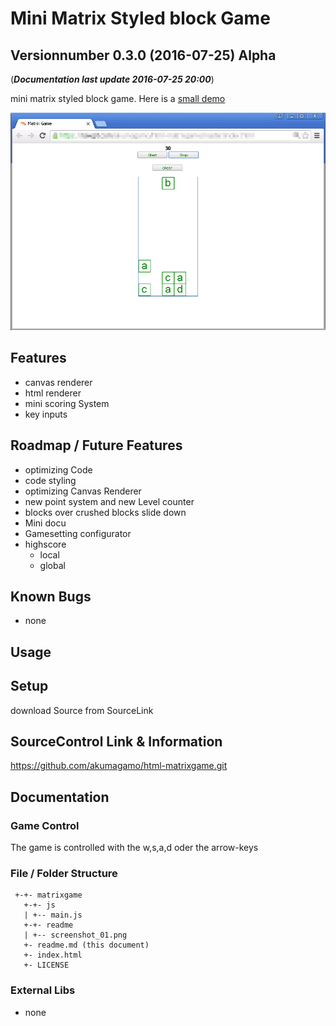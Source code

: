 # Mini Matrix Styled block Game
## Versionnumber 0.3.0 (2016-07-25) Alpha
(***Documentation last update 2016-07-25 20:00***)  

mini matrix styled block game. Here is a [small demo](https://rawgit.com/akumagamo/html-matrixgame/master/index.html)

![Screenshot Game](https://raw.githubusercontent.com/akumagamo/html-matrixgame/master/readme/screenshot_01.png "Screenshot Game")  


## Features
* canvas renderer
* html renderer
* mini scoring System
* key inputs

## Roadmap / Future Features
* optimizing Code
* code styling 
* optimizing Canvas Renderer
* new point system and new Level counter
* blocks over crushed blocks slide down
* Mini docu
* Gamesetting configurator
* highscore
   * local
   * global

## Known Bugs
* none

## Usage

## Setup
download Source from SourceLink

## SourceControl Link & Information
https://github.com/akumagamo/html-matrixgame.git

## Documentation

### Game Control
The game is controlled with the w,s,a,d oder the arrow-keys

### File / Folder Structure

     +-+- matrixgame
       +-+- js
       | +-- main.js
       +-+- readme
       | +-- screenshot_01.png
       +- readme.md (this document)
       +- index.html
       +- LICENSE

### External Libs
* none
